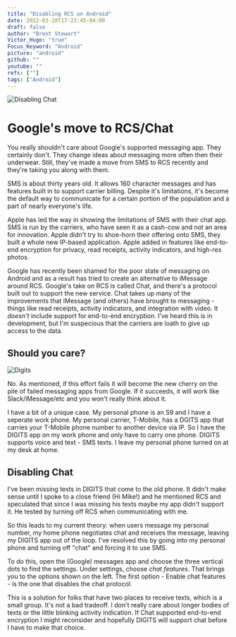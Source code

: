 ```yaml
---
title: "Disabling RCS on Android"
date: 2022-03-28T17:22:45-04:00
draft: false
author: "Brent Stewart"
Victor_Hugo: "true"
Focus_Keyword: "Android"
picture: "android"
github: ""
youtube: ""
refs: [""]
tags: ["Android"]
---
```

![Disabling Chat](/disable_chat.jpg#floatsmallright)
# Google's move to RCS/Chat
You really shouldn't care about Google's supported messaging app.  They certainly don't.  They change ideas about messaging more often then their underwear.  Still, they've made a move from SMS to RCS recently and they're taking you along with them.

SMS is about thirty years old.  It allows 160 character messages and has features built in to support carrier billing.  Despite it's limitations, it's become the default way to communicate for a certain portion of the population and a part of nearly everyone's life.

Apple has led the way in showing the limitations of SMS with their chat app.  SMS is run by the carriers, who have seen it as a cash-cow and not an area for innovation.  Apple didn't try to shoe-horn their offering onto SMS, they built a whole new IP-based application.  Apple added in features like end-to-end encryption for privacy, read receipts, activity indicators, and high-res photos.

Google has recently been shamed for the poor state of messaging on Android and as a result has tried to create an alternative to iMessage around RCS.  Google's take on RCS is called Chat, and there's a protocol built out to support the new service.  Chat takes up many of the improvements that iMessage (and others) have brought to messaging - things like read receipts, activity indicators, and integration with video.  It _doesn't_ include support for end-to-end encryption.  I've heard this is in development, but I'm suspecious that the carriers are loath to give up access to the data.

## Should you care?
![Digits](/digits_app.png#floatsmallleft)


No.  As mentioned, if this effort fails it will become the new cherry on the pile of failed messaging apps from Google.  If it succeeds, it will work like Slack/iMessage/etc and you won't really think about it.

I have a bit of a unique case.  My personal phone is an S9 and I have a seperate work phone.  My personal carrier, T-Mobile, has a DGITS app that carries your T-Mobile phone number to another device via IP.  So I have the DIGITS app on my work phone and only have to carry one phone.  DIGITS supports voice and text - SMS texts.  I leave my personal phone turned on at my desk at home.

## Disabling Chat

I've been missing texts in DIGITS that come to the old phone.  It didn't make sense until I spoke to a close friend (Hi Mike!) and he mentioned RCS and speculated that since I was missing his texts maybe my app didn't support it.  He tested by turning off RCS when communicating with me.

So this leads to my current theory: when users message my personal number, my home phone negotiates chat and receives the message, leaving my DIGITS app out of the loop.  I've resolved this by going into my personal phone and turning off "chat" and forcing it to use SMS.

To do this, open the (Google) messages app and choose the three vertical dots to find the settings.  Under settings, choose _chat features_.  That brings you to the options shown on the left.  The first option - Enable chat features - is the one that disables the chat protocol. 

This is a solution for folks that have two places to receive texts, which is a small group.  It's not a bad tradeoff.  I don't really care about longer bodies of texts or the little blinking activity indication.  If Chat supported end-to-end encryption I might reconsider and hopefully DIGITS will support chat before I have to make that choice.